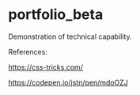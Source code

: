 # portfolio_beta

Demonstration of technical capability.

References:

https://css-tricks.com/

https://codepen.io/jstn/pen/mdoOZJ
